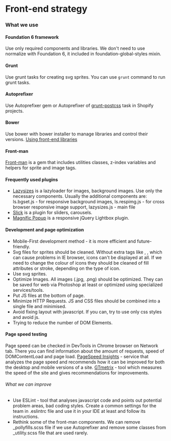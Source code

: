 # Front-end strategy

### What we use

#### Foundation 6 framework

Use only required components and libraries. We don't need to use normalize with Foundation 6, it included in foundation-global-styles mixin.

#### Grunt

Use grunt tasks for creating svg sprites. You can use `grunt` command to run grunt tasks.

#### Autoprefixer

Use Autoprefixer gem or Autoprefixer of [grunt-postcss](https://github.com/nDmitry/grunt-postcss) task in Shopify projects.

#### Bower

Use bower with bower installer to manage libraries and control their versions. [Using front-end libraries](https://github.com/DVELP/cookbook/blob/front-end-strategy/guides/Using%20front-end%20libraries.md)

#### Front-man

[Front-man](https://github.com/DVELP/front_man) is a gem that includes utilities classes, z-index variables and helpers for sprite and image tags.
#### Frequently used plugins

* [Lazysizes](https://github.com/aFarkas/lazysizes) is a lazyloader for images, background images. Use only the necessary components. Usually the additional components are:
  ls.bgset.js - for responsive background images, 
  ls.respimg.js - for cross browser responsive image support,
  lazysizes.js - main file
* [Slick](https://github.com/kenwheeler/slick) is a plugin for sliders, carousels.
* [Magnific Popup](https://github.com/dimsemenov/Magnific-Popup) is a responsive jQuery Lightbox plugin.

#### Development and page optimization

* Mobile-First development method - it is more efficient and future-friendly.
* Svg files for sprites should be cleaned. Without extra tags like <clipPath>, <defs>, which can cause problems in IE browser, icons can't be displayed at all. If we need to change the colour of icons they should be cleaned of fill attributes or stroke, depending on the type of icon.
* Use svg sprites.
* Optimize Images. All images (.jpg, .png) should be optimized. They can be saved for web via Photoshop at least or optimized using specialized services/tools.
* Put JS files at the bottom of page. 
* Minimize HTTP Requests. JS and CSS files should be combined into a single file and minimised.
* Avoid fixing layout with javascript. If you can, try to use only css styles and avoid js.
* Trying to reduce the number of DOM Elements.

#### Page speed testing

Page speed can be checked in DevTools in Chrome browser on Network tab. There you can find information about the amount of requests, speed of DOMContentLoad and page load.
[PageSpeed Insights](https://developers.google.com/speed/pagespeed/insights/) - service that analyzes the page speed and recommends how it can be improved for both the desktop and mobile versions of a site. 
[GTmetrix](https://gtmetrix.com/) - tool which measures the speed of the site and gives recommendations for improvements.

###### What we can improve

* Use ESLint - tool that analyses javascript code and points out potential problem areas, bad coding styles. Create a common settings for the team in .eslintrc file and use it in your IDE at least and follow its instructions. 
* Rethink some of the front-man components. We can remove _pollyfills.scss file if we use Autoprefixer and remove some classes from _utility.scss file that are used rarely.
